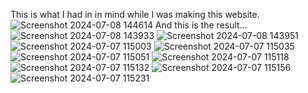 This is what I had in in mind while I was making this website.
![Screenshot 2024-07-08 144614](https://github.com/himani1001/Blog/assets/96700396/4ddcc1d8-56c1-486b-8f5e-ae08811477b0)
And this is the result...
![Screenshot 2024-07-08 143933](https://github.com/himani1001/Blog/assets/96700396/6bb75014-97df-48ca-a5bc-5ba428a6b8eb)
![Screenshot 2024-07-08 143951](https://github.com/himani1001/Blog/assets/96700396/a0b68f81-9e49-48a2-a740-4f1b11df48d5)
![Screenshot 2024-07-07 115003](https://github.com/himani1001/Blog/assets/96700396/dcdfb4f9-1758-4326-8668-e5532140442d)
![Screenshot 2024-07-07 115035](https://github.com/himani1001/Blog/assets/96700396/0bad03e1-dce2-4bbf-83e0-1d2237c31786)
![Screenshot 2024-07-07 115051](https://github.com/himani1001/Blog/assets/96700396/89b235ac-29ac-4374-9f7e-a8b91c5e96b0)
![Screenshot 2024-07-07 115118](https://github.com/himani1001/Blog/assets/96700396/09fc8c5b-eb51-4578-a39b-25afdb2ddbd4)
![Screenshot 2024-07-07 115132](https://github.com/himani1001/Blog/assets/96700396/8b465164-583c-4bcc-aadb-ca7d0aea90af)
![Screenshot 2024-07-07 115156](https://github.com/himani1001/Blog/assets/96700396/3a6274e3-7802-4e80-b36e-838e3be35209)
![Screenshot 2024-07-07 115231](https://github.com/himani1001/Blog/assets/96700396/5985c9ec-724f-4681-bb02-3a5c2f601d7c)
